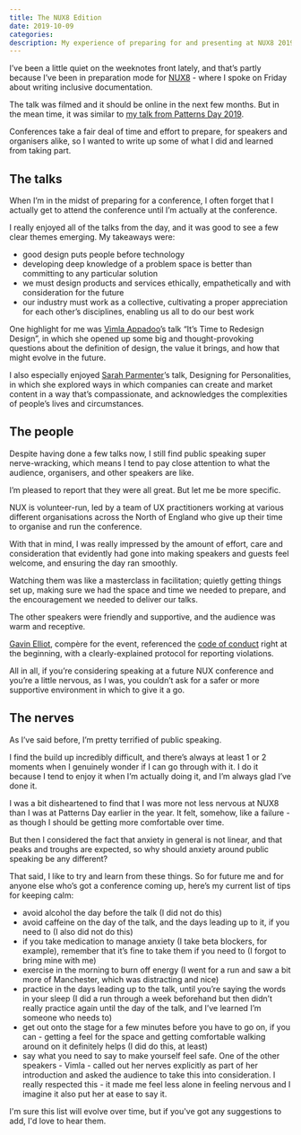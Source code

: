 ```yaml
---
title: The NUX8 Edition
date: 2019-10-09
categories:
description: My experience of preparing for and presenting at NUX8 2019.
---
```


I’ve been a little quiet on the weeknotes front lately, and that’s partly because I’ve been in preparation mode for [NUX8](https://2019.nuxconf.uk/) - where I spoke on Friday about writing inclusive documentation. 

The talk was filmed and it should be online in the next few months. But in the mean time, it was similar to [my talk from Patterns Day 2019](https://vimeo.com/345902920).

Conferences take a fair deal of time and effort to prepare, for speakers and organisers alike, so I wanted to write up some of what I did and learned from taking part.

## The talks

When I’m in the midst of preparing for a conference, I often forget that I actually get to attend the conference until I’m actually at the conference.

I really enjoyed all of the talks from the day, and it was good to see a few clear themes emerging. My takeaways were:

- good design puts people before technology
- developing deep knowledge of a problem space is better than committing to any particular solution
- we must design products and services ethically, empathetically and with consideration for the future
- our industry must work as a collective, cultivating a proper appreciation for each other’s disciplines, enabling us all to do our best work

One highlight for me was [Vimla Appadoo](https://twitter.com/ThatGirlVim)’s talk “It’s Time to Redesign Design”, in which she opened up some big and thought-provoking questions about the definition of design, the value it brings, and how that might evolve in the future. 

I also especially enjoyed [Sarah Parmenter](https://twitter.com/sazzy)’s talk, Designing for Personalities, in which she explored ways in which companies can create and market content in a way that’s compassionate, and acknowledges the complexities of people’s lives and circumstances. 

## The people

Despite having done a few talks now, I still find public speaking super nerve-wracking, which means I tend to pay close attention to what the audience, organisers, and other speakers are like.

I’m pleased to report that they were all great. But let me be more specific. 

NUX is volunteer-run, led by a team of UX practitioners working at various different organisations across the North of England who give up their time to organise and run the conference.

With that in mind, I was really impressed by the amount of effort, care and consideration that evidently had gone into making speakers and guests feel welcome, and ensuring the day ran smoothly.

Watching them was like a masterclass in facilitation; quietly getting things set up, making sure we had the space and time we needed to prepare, and the encouragement we needed to deliver our talks. 

The other speakers were friendly and supportive, and the audience was warm and receptive.

[Gavin Elliot](https://twitter.com/gavinelliott), compère for the event, referenced the [code of conduct](https://2019.nuxconf.uk/code-of-conduct/) right at the beginning, with a clearly-explained protocol for reporting violations.

All in all, if you’re considering speaking at a future NUX conference and you’re a little nervous, as I was, you couldn’t ask for a safer or more supportive environment in which to give it a go. 

## The nerves

As I’ve said before, I’m pretty terrified of public speaking. 

I find the build up incredibly difficult, and there’s always at least 1 or 2 moments when I genuinely wonder if I can go through with it. I do it because I tend to enjoy it when I’m actually doing it, and I’m always glad I’ve done it.

I was a bit disheartened to find that I was more not less nervous at NUX8 than I was at Patterns Day earlier in the year. It felt, somehow, like a failure - as though I should be getting more comfortable over time.

But then I considered the fact that anxiety in general is not linear, and that peaks and troughs are expected, so why should anxiety around public speaking be any different?

That said, I like to try and learn from these things. So for future me and for anyone else who’s got a conference coming up, here’s my current list of tips for keeping calm:

- avoid alcohol the day before the talk (I did not do this)
- avoid caffeine on the day of the talk, and the days leading up to it, if you need to (I also did not do this)
- if you take medication to manage anxiety (I take beta blockers, for example), remember that it’s fine to take them if you need to (I forgot to bring mine with me)
- exercise in the morning to burn off energy (I went for a run and saw a bit more of Manchester, which was distracting and nice)
- practice in the days leading up to the talk, until you’re saying the words in your sleep (I did a run through a week beforehand but then didn’t really practice again until the day of the talk, and I’ve learned I’m someone who needs to)
- get out onto the stage for a few minutes before you have to go on, if you can - getting a feel for the space and getting comfortable walking around on it definitely helps (I did do this, at least)
- say what you need to say to make yourself feel safe. One of the other speakers - Vimla - called out her nerves explicitly as part of her introduction and asked the audience to take this into consideration. I really respected this - it made me feel less alone in feeling nervous and I imagine it also put her at ease to say it. 

I'm sure this list will evolve over time, but if you've got any suggestions to add, I'd love to hear them.
